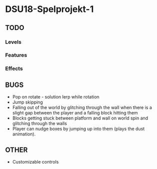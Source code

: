 # DSU18-Spelprojekt-1
## TODO
### Levels

### Features


### Effects

## BUGS
* Pop on rotate - solution lerp while rotation
* Jump skipping
* Falling out of the world by glitching through the wall when there is a slight gap between the player and a falling block hitting them
* Blocks getting stuck between platform and wall on world spin and glitching through the walls
* Player can nudge boxes by jumping up into them (plays the dust animation).

## OTHER
* Customizable controls
